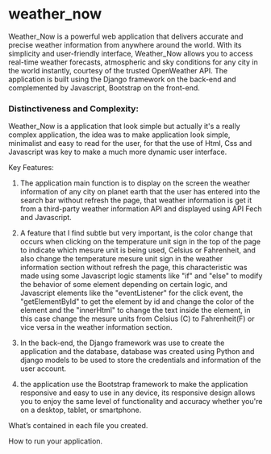 # weather_now

Weather_Now is a powerful web application that delivers accurate and precise weather information from anywhere around the world. With its simplicity and user-friendly interface, Weather_Now allows you to access real-time weather forecasts, atmospheric and sky conditions for any city in the world instantly, courtesy of the trusted OpenWeather API. The application is built using the Django framework on the back-end and complemented by Javascript, Bootstrap on the front-end. 

### Distinctiveness and Complexity:

Weather_Now is a application that look simple but actually it's a really complex application, the idea was to make application look simple, minimalist and easy to read for the user, for that the use of Html, Css and Javascript was key to make a much more dynamic user interface. 

Key Features:

1. The application main function is to display on the screen the weather information of any city on planet earth that the user has entered into the search bar without refresh the page, that weather information is get it from a third-party weather information API and displayed using API Fech and Javascript.

2. A feature that I find subtle but very important, is the color change that occurs when clicking on the temperature unit sign in the top of the page to indicate which mesure unit is being used, Celsius or Fahrenheit, and also change the temperature mesure unit sign in the weather information section without refresh the page, this characteristic was made using some Javascript logic staments like "if" and "else" to modify the behavior of some element depending on certain logic, and Javascript elements like the "eventListener" for the click event, the "getElementById" to get the element by id and change the color of the element and the "innerHtml" to change the text inside the element, in this case change the mesure units from Celsius (C) to Fahrenheit(F) or vice versa in the weather information section.

3. In the back-end, the Django framework was use to create the application and the database, database was created using Python and django models to be used to store the credentials and information of the user account.

4. the application use the Bootstrap framework to make the application responsive and easy to use in any device, its responsive design allows you to enjoy the same level of functionality and accuracy whether you're on a desktop, tablet, or smartphone.

What’s contained in each file you created.

How to run your application.